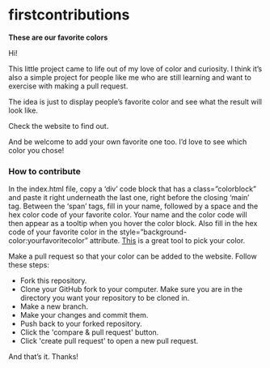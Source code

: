 # firstcontributions
<p style="font-weight:bold">These are our favorite colors</p>

<p>Hi!</p>
<p>This little project came to life out of my love of color and curiosity. I think it’s also a simple project for people like me who are still learning and  want to exercise with making a pull request.</p>
<p>The idea is just to display people’s favorite color and see what the result will look like.</p>
<p>Check the website to find out.</p>
<p>And be welcome to add your own favorite one too. I’d love to see which color you chose!</p>
<h3>How to contribute</h3>
<p>In the index.html file, copy a ‘div’ code block that has a class=”colorblock” and paste it right underneath the last one, right before the closing ‘main’ tag.
Between the ‘span’ tags, fill in your name, followed by a space and the hex color code of your favorite color. Your name and the color code will then appear as a tooltip when you hover the color block. Also fill in the hex code of your favorite color in the style=”background-color:yourfavoritecolor” attribute.
  <a href="https://coolors.co/e6544f" target="_blank">This</a> is a great tool to pick your color.</p>
<p>Make a pull request so that your color can be added to the website. Follow these steps:</p>
<ul><li>Fork this repository.</li>
<li>Clone your GitHub fork to your computer. Make sure you are in the directory you want your repository to be cloned in.</li>
<li>Make a new branch.</li>
<li>Make your changes and commit them.</li>
<li>Push back to your forked repository.</li>
<li>Click the 'compare & pull request' button.</li>
<li>Click 'create pull request' to open a new pull request.</li></ul>

<p>And that’s it. Thanks!</p>

